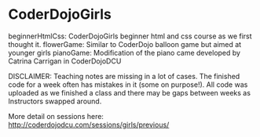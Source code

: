 CoderDojoGirls
==============

beginnerHtmlCss: CoderDojoGirls beginner html and css course as we first thought it.
flowerGame: Similar to CoderDojo balloon game but aimed at younger girls
pianoGame: Modification of the piano came developed by Catrina Carrigan in CoderDojoDCU

DISCLAIMER:
Teaching notes are missing in a lot of cases. The finished code for a week often has mistakes in it (some on purpose!).
All code was uploaded as we finished a class and there may be gaps between weeks as Instructors swapped around.

More detail on sessions here: http://coderdojodcu.com/sessions/girls/previous/
